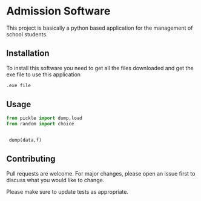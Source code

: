 # Admission Software

This project is basically a python based application for the management of school students.

## Installation

To install this software you need to get all the files downloaded and get the exe file to use this application 

```bash
.exe file
```

## Usage

```python
from pickle import dump,load
from random import choice


 dump(data,f)
```

## Contributing
Pull requests are welcome. For major changes, please open an issue first to discuss what you would like to change.

Please make sure to update tests as appropriate.
